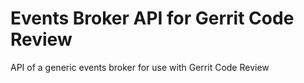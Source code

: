 # Events Broker API for Gerrit Code Review
API of a generic events broker for use with Gerrit Code Review
